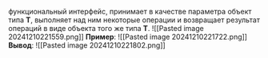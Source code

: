 функциональный интерфейс, принимает в качестве параметра объект типа **T**, выполняет над ним некоторые операции и возвращает результат операций в виде объекта того же типа **T**.
![[Pasted image 20241210221559.png]]
**Пример**:
![[Pasted image 20241210221722.png]]
**Вывод**:
![[Pasted image 20241210221802.png]]
